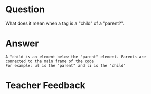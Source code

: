 # Question
What does it mean when a tag is a "child" of a "parent?".

# Answer
    A "child is an element below the "parent" element. Parents are connected to the main frame of the code 
    For example: ul is the "parent" and li is the "child"

# Teacher Feedback